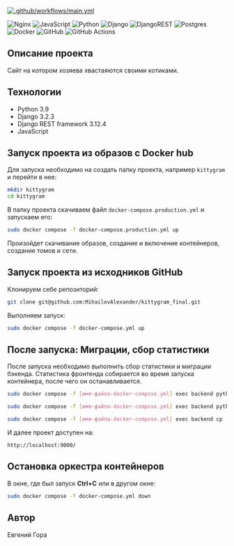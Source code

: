 [![.github/workflows/main.yml](https://github.com/MihailovAlexander/kittygram_final/actions/workflows/main.yml/badge.svg)](https://github.com/MihailovAlexander/kittygram_final/actions/workflows/main.yml)

![Nginx](https://img.shields.io/badge/nginx-%23009639.svg?style=for-the-badge&logo=nginx&logoColor=white) ![JavaScript](https://img.shields.io/badge/javascript-%23323330.svg?style=for-the-badge&logo=javascript&logoColor=%23F7DF1E) ![Python](https://img.shields.io/badge/python-3670A0?style=for-the-badge&logo=python&logoColor=ffdd54) ![Django](https://img.shields.io/badge/django-%23092E20.svg?style=for-the-badge&logo=django&logoColor=white) ![DjangoREST](https://img.shields.io/badge/DJANGO-REST-ff1709?style=for-the-badge&logo=django&logoColor=white&color=ff1709&labelColor=gray) ![Postgres](https://img.shields.io/badge/postgres-%23316192.svg?style=for-the-badge&logo=postgresql&logoColor=white) ![Docker](https://img.shields.io/badge/docker-%230db7ed.svg?style=for-the-badge&logo=docker&logoColor=white) ![GitHub](https://img.shields.io/badge/github-%23121011.svg?style=for-the-badge&logo=github&logoColor=white) ![GitHub Actions](https://img.shields.io/badge/github%20actions-%232671E5.svg?style=for-the-badge&logo=githubactions&logoColor=white)


## Описание проекта

Сайт на котором хозяева хвастаяются своими котиками.

## Технологии

- Python 3.9
- Django 3.2.3
- Django REST framework 3.12.4
- JavaScript

## Запуск проекта из образов с Docker hub

Для запуска необходимо на создать папку проекта, например `kittygram` и перейти в нее:

```bash
mkdir kittygram
cd kittygram
```

В папку проекта скачиваем файл `docker-compose.production.yml` и запускаем его:

```bash
sudo docker compose -f docker-compose.production.yml up
```

Произойдет скачивание образов, создание и включение контейнеров, создание томов и сети.

## Запуск проекта из исходников GitHub

Клонируем себе репозиторий: 

```bash 
git clone git@github.com:MihailovAlexander/kittygram_final.git
```

Выполняем запуск:

```bash
sudo docker compose -f docker-compose.yml up
```

## После запуска: Миграции, сбор статистики

После запуска необходимо выполнить сбор статистики и миграции бэкенда. Статистика фронтенда собирается во время запуска контейнера, после чего он останавливается. 

```bash
sudo docker compose -f [имя-файла-docker-compose.yml] exec backend python manage.py migrate

sudo docker compose -f [имя-файла-docker-compose.yml] exec backend python manage.py collectstatic

sudo docker compose -f [имя-файла-docker-compose.yml] exec backend cp -r /app/collected_static/. /static/static/
```

И далее проект доступен на: 

```
http://localhost:9000/
```

## Остановка оркестра контейнеров

В окне, где был запуск **Ctrl+С** или в другом окне:

```bash
sudo docker compose -f docker-compose.yml down
```

## Автор
Евгений Гора
